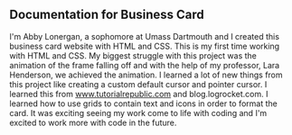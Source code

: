## Documentation for Business Card
I'm Abby Lonergan, a sophomore at Umass Dartmouth and I created this business card website with HTML and CSS.  This is my first time working with HTML and CSS.  My biggest struggle with this project was the animation of the frame falling off and with the help of my professor, Lara Henderson, we achieved the animation.  I learned a lot of new things from this project like creating a custom default cursor and pointer cursor.  I learned this from www.tutorialrepublic.com and blog.logrocket.com.  I learned how to use grids to contain text and icons in order to format the card.  It was exciting seeing my work come to life with coding and I'm excited to work more with code in the future.